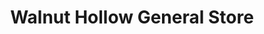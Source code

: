 ---
title: "Walnut Hollow General Store"
url: /morganton/walnut-hollow-general-store/
shop: sports
---